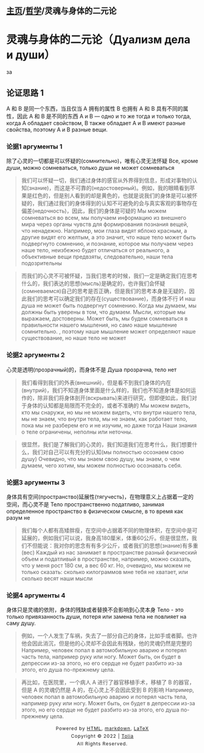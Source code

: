 ## [主页](../index.md)/[哲学](README.md)/灵魂与身体的二元论

# 灵魂与身体的二元论（Дуализм дела и души）
за
## 论证思路 1 
A 和 B 是同一个东西，当且仅当 A 拥有的属性 B 也拥有
A 和 B 具有不同的属性，因此 A 和 B 是不同的东西
А и В — одно и то же тогда и только тогда, когда А обладает свойством, В также обладает
A и B имеют разные свойства, поэтому A и B разные вещи.


### 论据1 аргументы 1
除了心灵的一切都是可以怀疑的(сомнительно)，唯有心灵无法怀疑
Все, кроме души, можно сомневаться, только души не может сомневаться

> 我们可以怀疑一切，我们通过身体的感官从外界得到信息，形成对事物的认知(знание)，而这是不可靠的(недостоверный)。例如，我的眼睛看到苹果是红色的，但是别人看到的却是黄色的，也就是说我们的身体是可以被怀疑的，我们通过我们的身体得到的认知不可避免的会与真实客观的事物存在偏差(недочность)，因此，我们的身体是可疑的
> Мы можем сомневаться во всем, мы получаем информацию из внешнего мира через органы чувств для формирования познания вещей, что ненадежно. Например, мои глаза видят яблоко красным, а другие видят его желтым, а это значит, что наше тело может быть подвергнуто сомнению, и познание, которое мы получаем через наше тело, неизбежно будет отличаться от реального, а объективные вещи предвзяты, следовательно, наши тела подозрительны

> 而我们的心灵不可被怀疑，当我们思考的时候，我们一定是确定我们在思考什么的，我们表达的思想(мысль)是确定的，也许我们会怀疑(сомневаемся)自己的思考是否正确，但是我们的思考本身是无疑的，因此我们的思考可以确定我们的存在(существование)，而身体不行
> И наш душа не может быть подвергнут сомнению. Когда мы думаем, мы должны быть уверены в том, что думаем. Мысли, которые мы выражаем, достоверны. Может быть, мы будем сомневаться в правильности нашего мышления, но само наше мышление сомнительно. , поэтому наше мышление может определяют наше существование, но наше тело не может

### 论据2 аргументы 2
心灵是透明(прозрачный)的，而身体不是
Душа прозрачна, тело нет
> 我们看得到我们的外表(внешний)，但是看不到我们身体的内在(внутрий)，我们不知道身体里面是什么样的，我们也不知道身体是如何运作的，除非我们将身体剖开(вскрывать)来进行研究，但即便如此，我们对于身体的认知都是局限而不完全的，或者不准确的
> Мы можем видеть, кто мы снаружи, но мы не можем видеть, что внутри нашего тела, мы не знаем, что внутри тела, мы не знаем, как работает тело, пока мы не разберем его и не изучим, но даже тогда Наши знания о теле ограничены, неполны или неточны.

> 很显然，我们是了解我们的心灵的，我们知道我们在思考什么，我们想要什么，我们对自己可以有充分的认知(мы полностью осознаем свою душу)
> Очевидно, что мы знаем свою душу, мы знаем, о чем думаем, чего хотим, мы можем полностью осознавать себя.

### 论据3 аргументы 3
身体具有空间(пространство)延展性(тягучесть)，在物理意义上占据着一定的空间，而心灵不是
Тело пространственно податливо, занимая определенное пространство в физическом смысле, в то время как разум не
> 我们每个人都有高矮胖瘦，在空间中占据着不同的物理体积，在空间中是可延展的，例如我们可以说，我身高180厘米，体重60公斤。但是很显然，我们不但能说：我对你的思念有有多少公斤，或者我们的思想(знание)有多重(вес)
> Каждый из нас занимает в пространстве разный физический объем и податливый в пространстве, например, можно сказать, что у меня рост 180 см, а вес 60 кг. Но, очевидно, мы можем не только сказать: сколько килограммов мне тебя не хватает, или сколько весят наши мысли

### 论据4 аргументы 4
身体只是灵魂的依附，身体的残缺或者替换不会影响到心灵本身
Тело - это только привязанность души, потеря или замена тела не повлияет на саму душу.
> 例如，一个人发生了车祸，失去了一部分自己的身体，比如手或者脚。也许他会因此消沉，但是他的心灵却不会因此有残缺，他的灵魂仍然是完整的
> Например, человек попал в автомобильную аварию и потерял часть тела, например руку или ногу. Может быть, он будет в депрессии из-за этого, но его сердце не будет разбито из-за этого, его душа по-прежнему цела.

> 再比如，在医院里，一个病人 A 进行了器官移植手术，移植了 B 的器官，但是 A 的灵魂仍然是 A 的，在心灵上不会因此受到 B 的影响
> Например, человек попал в автомобильную аварию и потерял часть тела, например руку или ногу. Может быть, он будет в депрессии из-за этого, но его сердце не будет разбито из-за этого, его душа по-прежнему цела.

<style type="text/css">
    #footer {
        position: relative;
        margin: 0 auto;
        line-height: 20px;
        text-align: center;
        font-size: 12px;
        letter-spacing: 1px;
    }
 
    .content {
        height: 1800px;
        width: 100%;
        text-align: center;
    }
</style>

<div id="footer">
    Powered by
    <a href="https://html5up.net">HTML</a>, 
    <a href="https://markdown.com.cn/">markdown</a>, 
    <a href="https://www.latex-project.org/">LaTeX</a>
    <br>
    Copyright © 2022 | 
    <a href="https://tolia-gh.github.io">Tolia</a>
    <br>
    All Rights Reserved.
    <br>
</div>